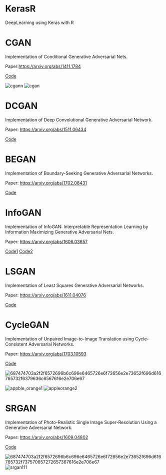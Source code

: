 # KerasR

DeepLearning using Keras with R







# CGAN
Implementation of Conditional Generative Adversarial Nets.

Paper:https://arxiv.org/abs/1411.1784

[Code](https://github.com/LeeGyeongTak/KerasR/blob/master/CGAN.R)

![cgann](https://user-images.githubusercontent.com/15728592/38848273-3f9c1308-4241-11e8-8a77-04679e29bc7f.jpg)
![cgan](https://user-images.githubusercontent.com/15728592/38848239-05bedfe4-4241-11e8-8744-90e7aaa964c5.png)


# DCGAN
Implementation of Deep Convolutional Generative Adversarial Network.

Paper: https://arxiv.org/abs/1511.06434

[Code](https://github.com/LeeGyeongTak/KerasR/blob/master/DCGAN.R)


# BEGAN
Implementation of Boundary-Seeking Generative Adversarial Networks.

Paper: https://arxiv.org/abs/1702.08431

[Code](https://github.com/LeeGyeongTak/KerasR/blob/master/BEGAN.R)

# InfoGAN
Implementation of InfoGAN: Interpretable Representation Learning by Information Maximizing Generative Adversarial Nets.

Paper: https://arxiv.org/abs/1606.03657

[Code1](https://github.com/LeeGyeongTak/KerasR/blob/master/InfoGAN_Latent_categorical.R)
[Code2](https://github.com/LeeGyeongTak/KerasR/blob/master/InfoGAN_latent_numeric.R)

# LSGAN
Implementation of Least Squares Generative Adversarial Networks.

Paper: https://arxiv.org/abs/1611.04076

[Code](https://github.com/LeeGyeongTak/KerasR/blob/master/LSGAN.R)


# CycleGAN
Implementation of Unpaired Image-to-Image Translation using Cycle-Consistent Adversarial Networks.

Paper: https://arxiv.org/abs/1703.10593

[Code](https://github.com/LeeGyeongTak/KerasR/blob/master/CycleGAN.R)


![687474703a2f2f6572696b6c696e6465726e6f72656e2e73652f696d616765732f6379636c6567616e2e706e67](https://user-images.githubusercontent.com/15728592/38810930-2310def4-41c3-11e8-93e4-27926851c2d2.png)

![appble_orange1](https://user-images.githubusercontent.com/15728592/38816457-14e4a6ae-41d1-11e8-8b06-b2f74944a2b8.png)
![appleorange2](https://user-images.githubusercontent.com/15728592/38816460-15106fd2-41d1-11e8-9ae1-6a095a8dc8fb.png)


# SRGAN
Implementation of Photo-Realistic Single Image Super-Resolution Using a Generative Adversarial Network.

Paper: https://arxiv.org/abs/1609.04802

[Code](https://github.com/LeeGyeongTak/KerasR/blob/master/SRGAN.R)

![687474703a2f2f6572696b6c696e6465726e6f72656e2e73652f696d616765732f737570657272657367616e2e706e67](https://user-images.githubusercontent.com/15728592/38812657-e5f0dec0-41c7-11e8-9b78-36fd8a380b36.png)
![srgan111](https://user-images.githubusercontent.com/15728592/38816789-dc4c30fe-41d1-11e8-96aa-ef4509019ced.png)
